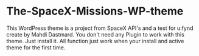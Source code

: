 # The-SpaceX-Missions-WP-theme
This WordPress theme is a project from SpaceX API's and a test for u:fynd create by Mahdi Dastmard.
You don't need any Plugin to work with this theme. Just install it. All function just work when your install and active theme for the first time.